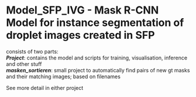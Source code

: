 # Model_SFP_IVG - Mask R-CNN Model for instance segmentation of droplet images created in SFP

consists of two parts:\
***Project***: contains the model and scripts for training, visualisation, inference and other stuff\
***masken_sortieren***: small project to automatically find pairs of new gt masks and their matching images; based on filenames

See more detail in either project
